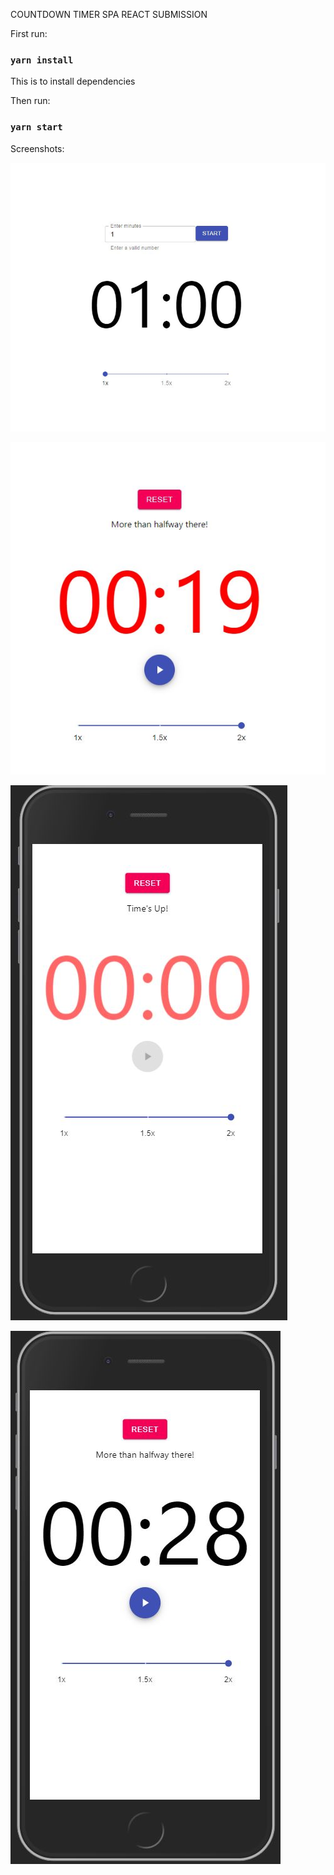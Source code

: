 COUNTDOWN TIMER SPA REACT SUBMISSION

First run:

### `yarn install`

This is to install dependencies

Then run:

### `yarn start`

Screenshots: 

![](images/Screenshot1.JPG)

![](images/Screenshot2.JPG)

![](images/Screenshot3.JPG)

![](images/Screenshot4.JPG)


